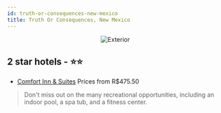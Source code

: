 ```yaml
---
id: truth-or-consequences-new-mexico
title: Truth Or Consequences, New Mexico
---
```


<center><img src="https://i.travelapi.com/hotels/1000000/430000/424600/424526/57ce2a29_z.jpg" alt="Exterior" /></center>


##  2 star hotels - ⭐️⭐️

-    [Comfort Inn & Suites](https://us.hurb.com/hotels/truth-or-consequences/comfort-inn-suites-JNP-JP203509?cmp=18055) Prices from R$475.50
   > Don't miss out on the many recreational opportunities, including an indoor pool, a spa tub, and a fitness center.
